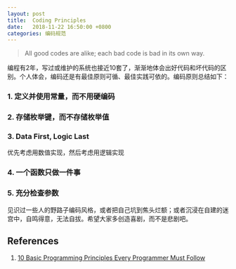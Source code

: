 ```yaml
---
layout: post
title:  Coding Principles 
date:   2018-11-22 16:50:00 +0800
categories: 编码规范
---
```


> All good codes are alike; each bad code is bad in its own way.

编程有2年，写过或维护的系统也接近10套了，渐渐地体会出好代码和坏代码的区别。个人体会，编码还是有最佳原则可循、最佳实践可依的。编码原则总结如下：

### 1. 定义并使用常量，而不用硬编码

### 2. 存储枚举键，而不存储枚举值

### 3. Data First, Logic Last

优先考虑用数值实现，然后考虑用逻辑实现

### 4. 一个函数只做一件事

### 5. 充分检查参数

见识过一些人的野路子编码风格，或者把自己坑到焦头烂额；或者沉浸在自建的迷宫中，自鸣得意，无法自拔。希望大家多创造喜剧，而不是悲剧吧。

## References
1. [10 Basic Programming Principles Every Programmer Must Follow](https://www.makeuseof.com/tag/basic-programming-principles/)
